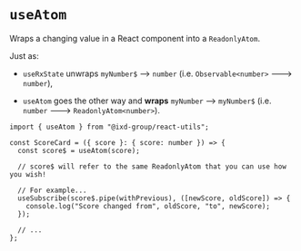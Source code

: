 # `useAtom`

Wraps a changing value in a React component into a `ReadonlyAtom`.

Just as:

- `useRxState` unwraps `myNumber$` --> `number` (i.e. `Observable<number>` ---> `number`),

- `useAtom` goes the other way and **wraps** `myNumber` --> `myNumber$` (i.e. `number` ---> `ReadonlyAtom<number>`).

```tsx
import { useAtom } from "@ixd-group/react-utils";

const ScoreCard = ({ score }: { score: number }) => {
  const score$ = useAtom(score);

  // score$ will refer to the same ReadonlyAtom that you can use how you wish!

  // For example...
  useSubscribe(score$.pipe(withPrevious), ([newScore, oldScore]) => {
    console.log("Score changed from", oldScore, "to", newScore);
  });

  // ...
};
```
